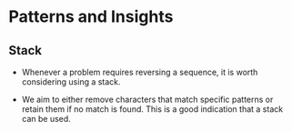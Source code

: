 # Patterns and Insights

## Stack

- Whenever a problem requires reversing a sequence, it is worth considering using a stack.

- We aim to either remove characters that match specific patterns or retain them if no match is found. This is a good indication that a stack can be used.

